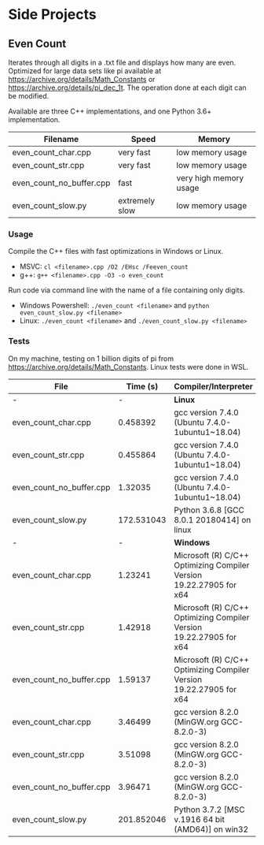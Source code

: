 # Side Projects

## Even Count

Iterates through all digits in a .txt file and displays how many are even. Optimized for large data sets like pi available at <https://archive.org/details/Math_Constants> or <https://archive.org/details/pi_dec_1t>. The operation done at each digit can be modified.

Available are three C++ implementations, and one Python 3.6+ implementation.

Filename|Speed|Memory
--|--|--
even_count_char.cpp | very fast | low memory usage
even_count_str.cpp | very fast | low memory usage
even_count_no_buffer.cpp | fast | very high memory usage
even_count_slow.py | extremely slow | low memory usage

### Usage

Compile the C++ files with fast optimizations in Windows or Linux.

* MSVC: `cl <filename>.cpp /O2 /EHsc /Feeven_count`
* g++: `g++ <filename>.cpp -O3 -o even_count`

Run code via command line with the name of a file containing only digits.

* Windows Powershell: `./even_count <filename>` and `python even_count_slow.py <filename>`
* Linux: `./even_count <filename>` and `./even_count_slow.py <filename>`

### Tests

On my machine, testing on 1 billion digits of pi from <https://archive.org/details/Math_Constants>. Linux tests were done in WSL.

File|Time (s)|Compiler/Interpreter
--|--|--
-|-|**Linux**
even_count_char.cpp|0.458392|gcc version 7.4.0 (Ubuntu 7.4.0-1ubuntu1~18.04)
even_count_str.cpp|0.455864|gcc version 7.4.0 (Ubuntu 7.4.0-1ubuntu1~18.04)
even_count_no_buffer.cpp|1.32035|gcc version 7.4.0 (Ubuntu 7.4.0-1ubuntu1~18.04)
even_count_slow.py|172.531043|Python 3.6.8 [GCC 8.0.1 20180414] on linux
-|-|**Windows**
even_count_char.cpp|1.23241|Microsoft (R) C/C++ Optimizing Compiler Version 19.22.27905 for x64
even_count_str.cpp|1.42918|Microsoft (R) C/C++ Optimizing Compiler Version 19.22.27905 for x64
even_count_no_buffer.cpp|1.59137|Microsoft (R) C/C++ Optimizing Compiler Version 19.22.27905 for x64
even_count_char.cpp|3.46499|gcc version 8.2.0 (MinGW.org GCC-8.2.0-3)
even_count_str.cpp|3.51098|gcc version 8.2.0 (MinGW.org GCC-8.2.0-3)
even_count_no_buffer.cpp|3.96471|gcc version 8.2.0 (MinGW.org GCC-8.2.0-3)
even_count_slow.py|201.852046|Python 3.7.2 [MSC v.1916 64 bit (AMD64)] on win32

